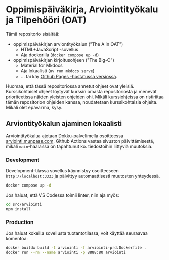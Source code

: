 # Oppimispäiväkirja, Arviointityökalu ja Tilpehööri (OAT)

Tämä repositorio sisältää:

* oppimispäiväkirjan arviontityökalun ("The A in OAT")
    * HTML+JavaScript -sovellus
    * Aja dockerilla (`docker compose up -d`)
* oppimispäiväkirjan kirjoitusohjeen ("The Big-O")
    * Material for Mkdocs
    * Aja lokaalisti (`uv run mkdocs serve`)
    * ... tai käy [Github Pages -hostatussa versiossa](https://sourander.github.io/oat).
 
Huomaa, että tässä repositoriossa annetut ohjeet ovat yleisiä. Kurssikohtaiset ohjeet löytyvät kurssin omasta repositoriosta ja menevät prioriteetissa näiden yleisten ohjeiden ohi. Mikäli kurssiohjeissa on ristiriitaa tämän repositorion ohjeiden kanssa, noudatetaan kurssikohtaisia ohjeita. Mikäli olet epävarma, kysy.


## Arviontityökalun ajaminen lokaalisti

Arviointityökalua ajetaan Dokku-palvelimella osoitteessa [arviointi.munpaas.com](https://arviointi.munpaas.com). Github Actions vastaa sivuston päivittämisestä, mikäli `main`-haarassa on tapahtunut ko. tiedostoihin liittyviä muutoksia.

### Development

Development-tilassa sovellus käynnistyy osoitteeseen `http://localhost:3333` ja päivittyy automaattisesti muutosten yhteydessä.

```bash
docker compose up -d
```

Jos haluat, että VS Codessa toimii linter, niin aja myös:

```bash
cd src/arviointi
npm install
```

### Production

Jos haluat kokeilla sovellusta tuotantotilassa, voit käyttää seuraavaa komentoa:

```bash
docker buildx build -t arviointi -f arviointi-prd.Dockerfile .
docker run --rm --name arviointi -p 8888:80 arviointi
```
